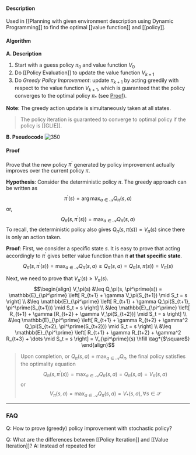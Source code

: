 #### Description
Used in [[Planning with given environment description using Dynamic Programming]] to find the optimal [[value function]] and [[policy]].

#### Algorithm

**A. Description**
1. Start with a guess policy $\pi_0$ and value function $V_0$
2. Do [[Policy Evaluation]] to update the value function $V_{k+1}$
3. Do *Greedy Policy Improvement*: update $\pi_{k+1}$ by acting greedily with respect to the value function $V_{k+1}$, which is guaranteed that the policy converges to the optimal policy $\pi_*$ (see [Proof](#proof)).

**Note**: The greedy action update is simultaneously taken at all states.

> The policy iteration is guaranteed to converge to optimal policy if the policy is [[GLIE]].

**B. Pseudocode**
![350](PolicyIteration.png)

#### Proof
Prove that the new policy $\pi^\prime$ generated by policy improvement actually improves over the current policy $\pi$.

**Hypothesis**: Consider the deterministic policy $\pi$. The greedy approach can be written as
$$\pi^\prime(s) = \arg \max_{a \in \mathcal{A}} Q_{\pi}(s,a)$$
or,
$$Q_{\pi}(s, \pi^\prime(s)) = \max_{a \in \mathcal{A}} Q_{\pi}(s,a)$$
To recall, the deterministic policy also gives $Q_\pi(s, \pi(s)) = V_\pi(s)$ since there is only an action taken.

**Proof**: First, we consider a specific state $s$. It is easy to prove that acting accordingly to $\pi^\prime$ gives better value function than $\pi$ **at that specific state**.
	$$Q_{\pi}(s, \pi^\prime(s)) = \max_{a \in \mathcal{A}} Q_{\pi}(s,a) \geq Q_{\pi}(s,a) = Q_\pi(s, \pi(s)) = V_\pi(s)$$

Next, we need to prove that $V_{\pi^\prime}(s) \geq V_\pi(s)$.
	$$\begin{align}
	V_\pi(s) 
	&\leq Q_\pi(s, \pi^\prime(s)) = \mathbb{E}_{\pi^\prime} \left[ R_{t+1} + \gamma V_\pi(S_{t+1}) \mid S_t = s \right] \\
	&\leq \mathbb{E}_{\pi^\prime} \left[ R_{t+1} + \gamma Q_\pi(S_{t+1}, \pi^\prime(S_{t+1}))  \mid S_t = s \right] \\
	&\leq \mathbb{E}_{\pi^\prime} \left[ R_{t+1} + \gamma [R_{t+2} + \gamma V_\pi(S_{t+2})]  \mid S_t = s \right] \\
	&\leq \mathbb{E}_{\pi^\prime} \left[ R_{t+1} + \gamma R_{t+2} + \gamma^2 Q_\pi(S_{t+2}, \pi^\prime(S_{t+2})) \mid S_t = s \right] \\
	&\leq \mathbb{E}_{\pi^\prime} \left[ R_{t+1} + \gamma R_{t+2} + \gamma^2 R_{t+3} + \dots \mid S_t = s \right] = V_{\pi^\prime}(s) \hfill \tag*{$\square$}
	\end{align}$$

> Upon completion, or $Q_\pi(s,a) = \max_{a \in \mathcal{A}} Q_\pi$, the final policy satisfies the optimality equation
> $$Q_{\pi}(s, \pi^\prime(s)) = \max_{a \in \mathcal{A}} Q_\pi(s,a) = Q_\pi(s,a) = V_\pi(s,a)$$
> or $$V_\pi(s,a) = \max_{a \in \mathcal{A}} Q_\pi(s,a) = V_*(s,a), \forall s \in \mathcal{S}$$

---
### FAQ
Q: How to prove (greedy) policy improvement with stochastic policy?

Q: What are the differences between [[Policy Iteration]] and [[Value Iteration]]?
A: Instead of repeated for 